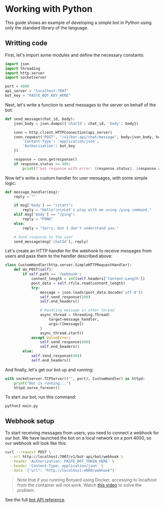 # Working with Python

This guide shows an example of developing a simple bot in Python using only the standard library of the language.

## Writting code

First, let's import some modules and define the necessary constants:

```py
import json
import threading
import http.server
import socketserver

port = 4000
api_server = "localhost:7007"
bot_key = "PASTE_BOT_KEY_HERE"
```

Next, let's write a function to send messages to the server on behalf of the bot:

```py
def send_message(chat_id, body):
    json_body = json.dumps({'chatId': chat_id, 'body': body})

    conn = http.client.HTTPConnection(api_server)
    conn.request("POST", "/v1/bot-api/chat/message", body=json_body, headers={
        'Content-Type': 'application/json',
        'Authorization': bot_key
    })

    response = conn.getresponse()
    if response.status >= 400:
        print(f'Get response with error: {response.status}, {response.reason}')
```

Now let's write a custom handler for user messages, with some simple logic:

```py
def message_handler(msg):
    reply = ""

    if msg['body'] == "/start":
        reply = "Hello!\n\nLet's play with me using /ping command."
    elif msg['body'] == "/ping":
        reply = "PONG"
    else:
        reply = "Sorry, but I don't understand you."

    # Send response to the user
    send_message(msg['chatId'], reply)
```

Let's create an HTTP handler for the webhook to receive messages from users and pass them to the handler described above:

```py
class CustomHandler(http.server.SimpleHTTPRequestHandler):
    def do_POST(self):
        if self.path == '/webhook':
            content_length = int(self.headers['Content-Length'])
            post_data = self.rfile.read(content_length)
            try:
                message = json.loads(post_data.decode('utf-8'))
                self.send_response(200)
                self.end_headers()

                # Handling message in other thread
                async_thread = threading.Thread(
                    target=message_handler,
                    args=([message])
                )
                async_thread.start()
            except ValueError:
                self.send_response(400)
                self.end_headers()
        else:
            self.send_response(404)
            self.end_headers()
```

And finally, let's get our bot up and running:

```py
with socketserver.TCPServer(("", port), CustomHandler) as httpd:
    print("Bot is running...")
    httpd.serve_forever()
```

To start our bot, run this command:

```
python3 main.py
```

## Webhook setup

To start receiving messages from users, you need to connect a webhook for our bot. We have launched the bot on a local network on a port 4000, so our webhook will look like this:

```sh
curl --request POST \
  --url http://localhost:7007/v1/bot-api/bot/webhook \
  --header 'Authorization: PASTE_BOT_TOKEN_HERE' \
  --header 'Content-Type: application/json' \
  --data '{"url": "http://localhost:4000/webhook"}'
```

> Note that if you running Botyard using Docker, accessing to localhost from the container will not work. Watch [this video](https://youtu.be/NZGu-9KQVsE?si=n2KM4BKmIF4yDtox) to solve the problem.

See the full [bot API reference](../api/bot.md).

